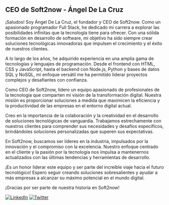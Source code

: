 ## CEO de Soft2now - Ángel De La Cruz

¡Saludos! Soy Ángel De La Cruz, el fundador y CEO de Soft2now. Como un apasionado programador Full Stack, he dedicado mi carrera a explorar las posibilidades infinitas que la tecnología tiene para ofrecer. Con una sólida formación en desarrollo de software, mi objetivo ha sido siempre crear soluciones tecnológicas innovadoras que impulsen el crecimiento y el éxito de nuestros clientes.

A lo largo de los años, he adquirido experiencia en una amplia gama de tecnologías y lenguajes de programación. Desde el frontend con HTML, CSS y JavaScript, hasta el backend con Node.js, Python y bases de datos SQL y NoSQL, mi enfoque versátil me ha permitido liderar proyectos complejos y desafiantes con confianza.

Como CEO de Soft2now, lidero un equipo apasionado de profesionales de la tecnología que comparten mi visión de la transformación digital. Nuestra misión es proporcionar soluciones a medida que maximicen la eficiencia y la productividad de las empresas en el entorno digital actual.

Creo en la importancia de la colaboración y la creatividad en el desarrollo de soluciones tecnológicas de vanguardia. Trabajamos estrechamente con nuestros clientes para comprender sus necesidades y desafíos específicos, brindándoles soluciones personalizadas que superen sus expectativas.

En Soft2now, buscamos ser líderes en la industria, impulsados por la innovación y el compromiso con la excelencia. Nuestro enfoque centrado en el cliente y la pasión por la tecnología nos impulsa a mantenernos actualizados con las últimas tendencias y herramientas de desarrollo.

¡Es un honor liderar este equipo y ser parte del increíble viaje hacia el futuro tecnológico! Espero seguir creando soluciones sobresalientes y ayudar a más empresas a alcanzar su máximo potencial en el mundo digital.

¡Gracias por ser parte de nuestra historia en Soft2now!

[![LinkedIn](https://img.shields.io/badge/LinkedIn-Enlace-blue)](https://www.linkedin.com/in/angeldelacruzsdo/)
[![Twitter](https://img.shields.io/badge/Twitter-Enlace-blue)](https://twitter.com/angeldelacruzdo)

